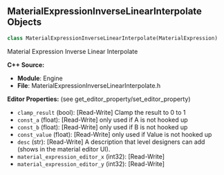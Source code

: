 ## MaterialExpressionInverseLinearInterpolate Objects

```python
class MaterialExpressionInverseLinearInterpolate(MaterialExpression)
```

Material Expression Inverse Linear Interpolate

**C++ Source:**

- **Module**: Engine
- **File**: MaterialExpressionInverseLinearInterpolate.h

**Editor Properties:** (see get_editor_property/set_editor_property)

- ``clamp_result`` (bool):  [Read-Write] Clamp the result to 0 to 1
- ``const_a`` (float):  [Read-Write] only used if A is not hooked up
- ``const_b`` (float):  [Read-Write] only used if B is not hooked up
- ``const_value`` (float):  [Read-Write] only used if Value is not hooked up
- ``desc`` (str):  [Read-Write] A description that level designers can add (shows in the material editor UI).
- ``material_expression_editor_x`` (int32):  [Read-Write]
- ``material_expression_editor_y`` (int32):  [Read-Write]

<a id="unreal.MaterialExpressionIsOrthographic"></a>